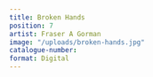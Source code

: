 ```yaml
---
title: Broken Hands
position: 7
artist: Fraser A Gorman
image: "/uploads/broken-hands.jpg"
catalogue-number: 
format: Digital
---
```


